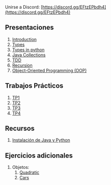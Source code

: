 Unirse a Discord: [https://discord.gg/EFtzEPbdh4](https://discord.gg/EFtzEPbdh4)

## Presentaciones
1. [Introduction](introduction)
2. [Types](types)
3. [Types in python](types-in-python)
4. [Java Collections](java-collections)
5. [TDD](tdd)
6. [Recursion](recursion)
7. [Object-Oriented Programming (OOP)](oop)

[//]: # (8. [Classes]&#40;classes&#41;)

[//]: # (9. [Abstract Classes & Inheritance]&#40;abstract&#41;)

[//]: # (10. [Polymorphism and interfaces]&#40;polymorphism&#41;)

[//]: # (11. [Coverage]&#40;coverage&#41;)

[//]: # (12. [Generics]&#40;generics&#41;)

[//]: # (13. [Packages]&#40;https://docs.google.com/presentation/d/1DdAOhl1FPAeZKNiHjDakr3-B_ty--FwowzA8bYkgrh0/edit?usp=sharing&#41;)

[//]: # (14. [Exceptions]&#40;exceptions&#41;)


## Trabajos Prácticos
1. [TP1](practice/1)
2. [TP2](practice/2)
3. [TP3](practice/3)
4. [TP4](practice/4)

[//]: # (5. [TP5]&#40;practice/5&#41;)

[//]: # (6. [TP University]&#40;https://classroom.github.com/a/wJgSLMuH&#41;)

## Recursos
1. [Instalación de Java y Python](utils/installation)

## Ejercicios adicionales
1. Objetos:
   1. [Quadratic](additional-practice/1.1)
   2. [Cars](additional-practice/1.2) 

